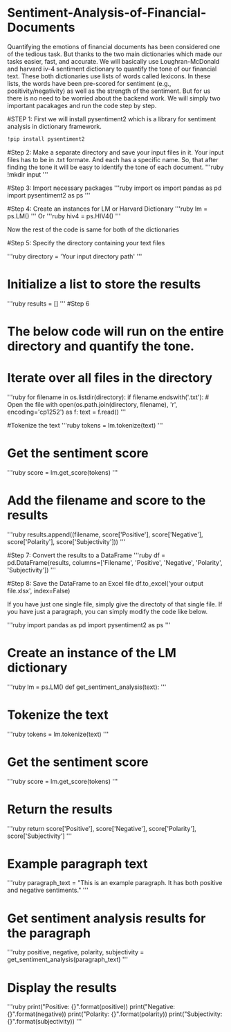 # Sentiment-Analysis-of-Financial-Documents
Quantifying the emotions of financial documents has been considered one of the tedious task. But thanks to the two main dictionaries which made our tasks easier, fast, and accurate. We will basically use Loughran-McDonald and harvard iv-4 sentiment dictionary to quantify the tone of our financial text. 
These both dictionaries use lists of words called lexicons. In these lists, the words have been pre-scored for sentiment (e.g., positivity/negativity) as well as the strength of the sentiment. But for us there is no need to be worried about the backend work. We will simply two important pacakages and run the code step by step. 

#STEP 1: First we will install pysentiment2 which is a library for sentiment analysis in dictionary framework.

```ruby
!pip install pysentiment2
```

#Step 2: Make a separate directory and save your input files in it. Your input files has to be in .txt formate. And each has a specific name. So, that after finding the tone it will be easy to identify the tone of each document. 
'''ruby
!mkdir input
'''

#Step 3: Import necessary packages 
'''ruby
import os
import pandas as pd
import pysentiment2 as ps
'''

#Step 4: Create an instances for LM or Harvard Dictionary
'''ruby
lm = ps.LM()
'''
Or
'''ruby
hiv4 = ps.HIV4()
'''

Now the rest of the code is same for both of the dictionaries

#Step 5:  Specify the directory containing your text files

'''ruby
directory = 'Your input directory path'
'''

# Initialize a list to store the results
'''ruby
results = []
'''
#Step 6
# The below code will run on the entire directory and quantify the tone.
# Iterate over all files in the directory
'''ruby
for filename in os.listdir(directory):
    if filename.endswith('.txt'):
        # Open the file
        with open(os.path.join(directory, filename), 'r', encoding='cp1252') as f:
            text = f.read()
'''

#Tokenize the text
'''ruby
tokens = lm.tokenize(text)
'''

# Get the sentiment score
'''ruby
score = lm.get_score(tokens)
'''

# Add the filename and score to the results
'''ruby
results.append((filename, score['Positive'], score['Negative'], score['Polarity'], score['Subjectivity']))
'''

#Step 7: Convert the results to a DataFrame
'''ruby
df = pd.DataFrame(results, columns=['Filename', 'Positive', 'Negative', 'Polarity', 'Subjectivity'])
'''

#Step 8: Save the DataFrame to an Excel file
df.to_excel('your output file.xlsx', index=False)


If you have just one single file, simply give the directoty of that single file. If you have just a paragraph, you can simply modify the code like below.

'''ruby
import pandas as pd
import pysentiment2 as ps
'''

# Create an instance of the LM dictionary
'''ruby
lm = ps.LM()
def get_sentiment_analysis(text):
'''

# Tokenize the text
'''ruby
tokens = lm.tokenize(text)
'''

# Get the sentiment score
 '''ruby
 score = lm.get_score(tokens)
'''

# Return the results

'''ruby
return score['Positive'], score['Negative'], score['Polarity'], score['Subjectivity']
'''

# Example paragraph text
'''ruby
paragraph_text = "This is an example paragraph. It has both positive and negative sentiments."
'''
# Get sentiment analysis results for the paragraph

'''ruby
positive, negative, polarity, subjectivity = get_sentiment_analysis(paragraph_text)
'''
# Display the results
'''ruby
print("Positive: {}".format(positive))
print("Negative: {}".format(negative))
print("Polarity: {}".format(polarity))
print("Subjectivity: {}".format(subjectivity))
'''



